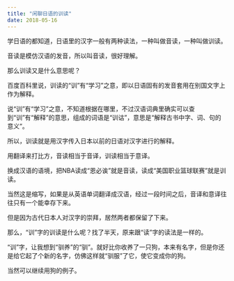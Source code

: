 ```yaml
---
title: "闲聊日语的训读"
date: 2018-05-16
---
```


学日语的都知道，日语里的汉字一般有两种读法，一种叫做音读，一种叫做训读。

音读是模仿汉语的发音，所以叫音读，很好理解。

那么训读又是什么意思呢？

百度百科里说，训读的“训”有“学习”之意，即以日语固有的发音套用在别国文字上作为解释。

说“训”有“学习”之意，不知道根据在哪里，不过汉语词典里确实可以查到“训”有“解释”的意思，组成的词语是“训诂”，意思是“解释古书中字、词、句的意义”。

所以，训读就是用汉字传入日本以前的日语对汉字进行的解释。

用翻译来打比方，音读相当于音译，训读相当于意译。

换成汉语的语境，把NBA读成“恩必诶”就是音读，读成“美国职业篮球联赛”就是训读。

当然这是缩写，如果是从英语单词翻译成汉语，经过一段时间之后，音译和意译往往只有一个能幸存下来。

但是因为古代日本人对汉字的崇拜，居然两者都保留了下来。

那么，“训”字的训读是什么呢？找了半天，原来跟“读”字的读法是一样的。



“训”字，让我想到“驯养”的“驯”。就好比你收养了一只狗，本来有名字，但是你还是给它起了个新的名字，仿佛这样就“驯服”了它，使它变成你的狗。

当然可以继续用狗的例子。